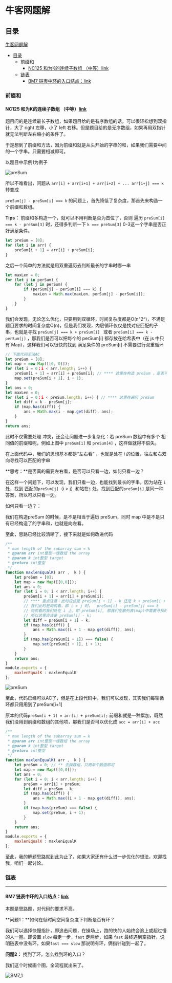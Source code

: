 # 牛客网题解

## 目录

[牛客网题解](#牛客网题解)
  - [目录](#目录)
    - [前缀和](#前缀和)
      - [NC125 和为K的连续子数组 （中等）link](#nc125和为k的连续子数组-中等link)
    - [链表](#链表)
      - [BM7 链表中环的入口结点：link](#bm7-链表中环的入口结点link)

### 前缀和

#### NC125 和为K的连续子数组 （中等）[link](https://www.nowcoder.com/practice/704c8388a82e42e58b7f5751ec943a11)

题目问的是连续最长子数组，如果题目给的是有序数组的话，可以很轻松想到双指针，大了 right 左移，小了 left 右移。但是题目给的是无序数组，如果再用双指针就无法判断左右缩小的条件了。

于是想到了前缀和方法，因为前缀和就是从头开始的字串的和，如果我们需要中间的一个字串。只需要相减即可。

以题目中示例1为例子

![preSum](img/preSum.png)

所以不难看出，问题从  `arr[i] + arr[i+1] + arr[i+2] + ... arr[i+j] === k ` 转变成

`preSum[j] - preSum[i] === k` 的问题上，首先降低了复杂度，那首先来构造一个前缀和数组。

**Tips：** 前缀和多构造一个，就可以不用判断是否为首位了，否则 遍历 `preSum[i] === k - preSum[3]` 时，还得多判断一下 `k === preSum[3]`  0-3这一个字串是否正好满足条件。

```javascript
let preSum = [0];
for (let i in arr) {
    preSum[i + 1] = arr[i] + preSum[i];
}
```

之后一个简单的方法就是用双重遍历去判断最长的字串时哪一串

```js
let maxLen = 0;
for (let i in perSum) {
    for (let j in perSum) {
        if (perSum[j] - perSum[i] === k) {
            maxLen = Math.max(maxLen, perSum[j] - perSum[i]);
        }
    }
}
```

我们会发现，无论怎么优化，只要用到双循环，时间复杂度都是O(n^2^)，不满足题目要求的时间复杂度O(n)，但是我们发现，内层循环仅仅是找对应匹配的子串，也就是寻找 `preSum[j] === k + preSum[i] ` 或者 `preSum[i] === k - perSum[j]` ，那我们是否可以把每个的 perSum[i] 都存放在哈希表中（在 js 中只有 Map），这样我们可以很快的找到 满足条件的 preSum[i] 不需要进行双重循环

```javascript
// 下面代码无法AC
let preSum = [0];
let map = new Map([[0, 0]]);
for (let i = 0；i < arr.length; i++) {
    preSum[i + 1] = arr[i] + preSum[i]; // **** 这里在构造 preSum ，是否可以看作遍历 preSum
    map.set(preSum[i + 1], i + 1);
}
let ans = 0;
let maxLen = 0;
for (let i = 0；i < preSum.length; i++) { // **** 这里在遍历 preSum
    let diff = k - preSum[j];
    if (map.has(diff)) {
        ans = Math.max(i - map.get(diff), ans);
    }
}
return ans;
```

此时不仅需要处理 冲突，还会让问题进一步复杂化：若 preSum 数组中有多个 相同值的前缀和呢，例如上图中 `preSum[1]` 和 `preSum[4]` ，这样做就得不偿失。

在上面代码中，我们的思想基本都是“左右看” ，也就是处在 i 的位置，往左和右双向寻找可以匹配的字串

**思考：**是否真的需要左右看，是否可以只看一边，如何只看一边？

在这样一个问题下，可以发现，我们只看一边，也能找到最长的字串，因为站在 `i`处，找到 匹配的`preSum[j]`（i > j）和站在`j` 处，找到匹配的`preSum[i]` 是同一种答案，所以可以只看一边。

如何只看一边？：

我们在构造preSum 的时候，是不是相当于遍历 preSum，同时 map 中是不是只有已经构造了的字串和，也就是向左看。

至此，思路已经比较清晰了，接下来就是如何改进代码

```javascript
/**
 * max length of the subarray sum = k
 * @param arr int整型一维数组 the array
 * @param k int整型 target
 * @return int整型
 */
function maxlenEqualK( arr ,  k ) { 
	let preSum = [0];
    let map = new Map([[0,0]]);
    let ans = 0;
    for (let i = 0; i < arr.length; i++) {
        preSum[i + 1] = arr[i] + preSum[i];
        // **** 重点注意：此时应该是 preSum[i + 1] - k 还是 k + preSum[i + 1] ?
        // 我们此时是向前看，即 i > j 时，  preSum[i] - preSum[j] === k 
        // 向前看的我们处在 i 上，即 preSum[i], 那我们在散列表(map)中需要寻找的是 preSum[j],
        // 所以这里应该是 preSum[i] - k; 
        let diff = preSum[i + 1] - k;
        if (map.has(diff)) {
            ans = Math.max((i + 1 - map.get(diff)), ans);
        }
        if (map.has(preSum[i + 1]) === false) {
            map.set(preSum[i + 1], i + 1);
        }
    }
    return ans;
}
module.exports = {
    maxlenEqualK : maxlenEqualK
};
```

![preSum](D:\Markdown记录\img\preSum1.png)

至此，代码已经可以AC了，但是在上段代码中，我们可以发现，其实我们每轮循环都只用用到了preSum[i+1]

原本的代码`preSum[i + 1] = arr[i] + preSum[i];` 前缀和就是一种累加，既然我们没用到前缀和数组的其他项，那我们是否可以优化成 `acc = arr[i] + acc`

```javascript
/**
 * max length of the subarray sum = k
 * @param arr int整型一维数组 the array
 * @param k int整型 target
 * @return int整型
 */
function maxlenEqualK( arr ,  k ) { 
	let preSum = 0; // ** 去掉数组，只用单个数值即可
    let map = new Map([[0,0]]);
    let ans = 0;
    for (let i = 0; i < arr.length; i++) {
        preSum = arr[i] + preSum;
        let diff = preSum - k;
        if (map.has(diff)) {
            ans = Math.max((i + 1 - map.get(diff)), ans);
        }
        if (map.has(preSum) === false) {
            map.set(preSum, i + 1);
        }
    }
    return ans;
}
module.exports = {
    maxlenEqualK : maxlenEqualK
};
```

至此，我的解题思路就到此为止了，如果大家还有什么进一步优化的想法，欢迎找我，咱们一起讨论。

### 链表

--------

#### BM7 链表中环的入口结点：[link](https://www.nowcoder.com/practice/253d2c59ec3e4bc68da16833f79a38e4?tpId=295&tqId=23449&ru=/exam/oj&qru=/ta/format-top101/question-ranking&sourceUrl=%2Fexam%2Foj%3Fpage%3D1%26tab%3D%25E7%25AE%2597%25E6%25B3%2595%25E7%25AF%2587%26topicId%3D295)



本题是思路题，对代码的要求不高。

**问题1：**如何在低时间空间复杂度下判断是否有环？

我们可以选择快慢指针，即追击问题，在操场上，跑的快的人始终会追上或超过慢的人一圈。即设置 `slow` 每走一步，`fast` 走两步，如果 `fast` 最终遇到空指针，说明链表中没有环，如果`fast === slow` 那说明有环，俩指针碰到一起了。

**问题2：** 找到了环，怎么找到环的入口？

我们这个时候画个图，全流程就出来了。

![BM7_1](D:\Markdown记录\img\BM7_1.png)
